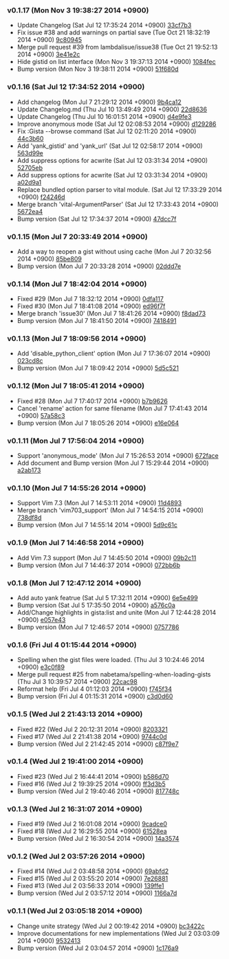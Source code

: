 ### v0.1.17 (Mon Nov 3 19:38:27 2014 +0900)

- Update Changelog (Sat Jul 12 17:35:24 2014 +0900) [33cf7b3](https://github.com/lambdalisue/vim-gista/commit/33cf7b3d83ffc7bc3779a29fd36d0abafe541582)
- Fix issue #38 and add warnings on partial save (Tue Oct 21 18:32:19 2014 +0900) [9c80945](https://github.com/lambdalisue/vim-gista/commit/9c8094539e3aab38333bb0b405c579d24fa7ea86)
- Merge pull request #39 from lambdalisue/issue38 (Tue Oct 21 19:52:13 2014 +0900) [3e41e2c](https://github.com/lambdalisue/vim-gista/commit/3e41e2ca9d34a502421f5c7bf61e2f8b21487962)
- Hide gistid on list interface (Mon Nov 3 19:37:13 2014 +0900) [1084fec](https://github.com/lambdalisue/vim-gista/commit/1084fec0a64c0be804ae5f74f20e7f564b5f505d)
- Bump version (Mon Nov 3 19:38:11 2014 +0900) [51f680d](https://github.com/lambdalisue/vim-gista/commit/51f680d9e0d6db370e508c21440d93ec6101deb9)

### v0.1.16 (Sat Jul 12 17:34:52 2014 +0900)

- Add changelog (Mon Jul 7 21:29:12 2014 +0900) [9b4ca12](https://github.com/lambdalisue/vim-gista/commit/9b4ca121c90bfe7f7db9f3794d44d58584f977d9)
- Update Changelog.md (Thu Jul 10 13:49:49 2014 +0900) [22d8636](https://github.com/lambdalisue/vim-gista/commit/22d8636b636d8f7a24cd6acaf5a0000a221692ba)
- Update Changelog (Thu Jul 10 16:01:51 2014 +0900) [d4e9fe3](https://github.com/lambdalisue/vim-gista/commit/d4e9fe3b293eab7727ca48e570089bc5acb93fdf)
- Improve anonymous mode (Sat Jul 12 02:08:53 2014 +0900) [d129286](https://github.com/lambdalisue/vim-gista/commit/d12928603b531b02e4628c77ee9350b31f37e949)
- Fix :Gista --browse command (Sat Jul 12 02:11:20 2014 +0900) [44c3b60](https://github.com/lambdalisue/vim-gista/commit/44c3b6001d2bf39676397e0744b4100dc2e0f6ac)
- Add 'yank_gistid' and 'yank_url' (Sat Jul 12 02:58:17 2014 +0900) [563d99e](https://github.com/lambdalisue/vim-gista/commit/563d99ee6d05b063530af792946228e442964c88)
- Add suppress options for acwrite (Sat Jul 12 03:31:34 2014 +0900) [52705eb](https://github.com/lambdalisue/vim-gista/commit/52705eb9291925bd252363808d32afc3403aab0f)
- Add suppress options for acwrite (Sat Jul 12 03:31:34 2014 +0900) [a02d9a1](https://github.com/lambdalisue/vim-gista/commit/a02d9a1e9b02d680fed1d3c1aeee8867437fda7b)
- Replace bundled option parser to vital module. (Sat Jul 12 17:33:29 2014 +0900) [f24246d](https://github.com/lambdalisue/vim-gista/commit/f24246d1632ee2818f10d4834d7b3a1d6cc53839)
- Merge branch 'vital-ArgumentParser' (Sat Jul 12 17:33:43 2014 +0900) [5672ea4](https://github.com/lambdalisue/vim-gista/commit/5672ea482782b0a80ab38003cbc6c5ce08d0b385)
- Bump version (Sat Jul 12 17:34:37 2014 +0900) [47dcc7f](https://github.com/lambdalisue/vim-gista/commit/47dcc7feb49bbfa40877f136d38d03e3f0f7271c)

### v0.1.15 (Mon Jul 7 20:33:49 2014 +0900)

- Add a way to reopen a gist without using cache (Mon Jul 7 20:32:56 2014 +0900) [85be809](https://github.com/lambdalisue/vim-gista/commit/85be809bbd954dae4ba99ad607ad045d1d1e527a)
- Bump version (Mon Jul 7 20:33:28 2014 +0900) [02ddd7e](https://github.com/lambdalisue/vim-gista/commit/02ddd7e12e913bf7b3dec8546547805fe8a4525c)

### v0.1.14 (Mon Jul 7 18:42:04 2014 +0900)

- Fixed #29 (Mon Jul 7 18:32:12 2014 +0900) [0dfa117](https://github.com/lambdalisue/vim-gista/commit/0dfa11777ea235df695bb7e1674eec296f5cb8be)
- Fixed #30 (Mon Jul 7 18:41:08 2014 +0900) [ed96f7f](https://github.com/lambdalisue/vim-gista/commit/ed96f7faa0e1079a78c8bb60f74111d1e547d2f2)
- Merge branch 'issue30' (Mon Jul 7 18:41:26 2014 +0900) [f8dad73](https://github.com/lambdalisue/vim-gista/commit/f8dad7386e11d0f440cf0bdf75ea77f538ee6773)
- Bump version (Mon Jul 7 18:41:50 2014 +0900) [7418491](https://github.com/lambdalisue/vim-gista/commit/741849115d0d51c3e476b30f7d2e694bf7e82ebc)

### v0.1.13 (Mon Jul 7 18:09:56 2014 +0900)

- Add 'disable_python_client' option (Mon Jul 7 17:36:07 2014 +0900) [023cd8c](https://github.com/lambdalisue/vim-gista/commit/023cd8c3a8687197e44239d7d280fd651ca38877)
- Bump version (Mon Jul 7 18:09:42 2014 +0900) [5d5c521](https://github.com/lambdalisue/vim-gista/commit/5d5c521a77d5708b0d172305559369b798d31084)

### v0.1.12 (Mon Jul 7 18:05:41 2014 +0900)

- Fixed #28 (Mon Jul 7 17:40:17 2014 +0900) [b7b9626](https://github.com/lambdalisue/vim-gista/commit/b7b9626ac0e35e7945e42ddf2c56770153fabf22)
- Cancel 'rename' action for same filename (Mon Jul 7 17:41:43 2014 +0900) [57a58c3](https://github.com/lambdalisue/vim-gista/commit/57a58c3c6cb98ee8644c410a95bf54055e2cbe45)
- Bump version (Mon Jul 7 18:05:26 2014 +0900) [e16e064](https://github.com/lambdalisue/vim-gista/commit/e16e064995b33d57b81d75e8fe03c90f1bf7dcd6)

### v0.1.11 (Mon Jul 7 17:56:04 2014 +0900)

- Support 'anonymous_mode' (Mon Jul 7 15:26:53 2014 +0900) [672face](https://github.com/lambdalisue/vim-gista/commit/672face77da9ead85c7c574f1d05f57614800793)
- Add document and Bump version (Mon Jul 7 15:29:44 2014 +0900) [a2ab173](https://github.com/lambdalisue/vim-gista/commit/a2ab173d9070d2268e02981c918cedfc2ac90188)

### v0.1.10 (Mon Jul 7 14:55:26 2014 +0900)

- Support Vim 7.3 (Mon Jul 7 14:53:11 2014 +0900) [11d4893](https://github.com/lambdalisue/vim-gista/commit/11d489319e52398509b7289edc6c984bd9c813b7)
- Merge branch 'vim703_support' (Mon Jul 7 14:54:15 2014 +0900) [738df8d](https://github.com/lambdalisue/vim-gista/commit/738df8dd1aff2f2c601c2bc94e64b9cc122bf77b)
- Bump version (Mon Jul 7 14:55:14 2014 +0900) [5d9c61c](https://github.com/lambdalisue/vim-gista/commit/5d9c61c0b25c5c41526020d94480978dde62c648)

### v0.1.9 (Mon Jul 7 14:46:58 2014 +0900)

- Add Vim 7.3 support (Mon Jul 7 14:45:50 2014 +0900) [09b2c11](https://github.com/lambdalisue/vim-gista/commit/09b2c11c7c9e0f595ebc4819989fabcfa1bc29db)
- Bump version (Mon Jul 7 14:46:37 2014 +0900) [072bb6b](https://github.com/lambdalisue/vim-gista/commit/072bb6bf030568f60175133416ad2ea676920f70)

### v0.1.8 (Mon Jul 7 12:47:12 2014 +0900)

- Add auto yank featrue (Sat Jul 5 17:32:11 2014 +0900) [6e5e499](https://github.com/lambdalisue/vim-gista/commit/6e5e499bed20e2d1068f9dd06fa87c79afb559fd)
- Bump version (Sat Jul 5 17:35:50 2014 +0900) [a576c0a](https://github.com/lambdalisue/vim-gista/commit/a576c0a7e2600b6cdf8ec7afa3d65bb7e5162cc7)
- Add/Change highlights in gista:list and unite (Mon Jul 7 12:44:28 2014 +0900) [e057e43](https://github.com/lambdalisue/vim-gista/commit/e057e438effa93f56208251d967dc9359de76b5d)
- Bump version (Mon Jul 7 12:46:57 2014 +0900) [0757786](https://github.com/lambdalisue/vim-gista/commit/075778614d3327e66e6bc55bee0ce39998eaa42f)

### v0.1.6 (Fri Jul 4 01:15:44 2014 +0900)

- Spelling when the gist files were loaded. (Thu Jul 3 10:24:46 2014 +0900) [e3c0f89](https://github.com/lambdalisue/vim-gista/commit/e3c0f89d8f56f5f8f57676c5779a2c33815979cf)
- Merge pull request #25 from nabetama/spelling-when-loading-gists (Thu Jul 3 10:39:57 2014 +0900) [22cac98](https://github.com/lambdalisue/vim-gista/commit/22cac98fe52b87d41add4af931a6635dcfec2ea9)
- Reformat help (Fri Jul 4 01:12:03 2014 +0900) [f745f34](https://github.com/lambdalisue/vim-gista/commit/f745f340664c8acf9ade6d861dfe9767aaee8993)
- Bump version (Fri Jul 4 01:15:31 2014 +0900) [c3d0d60](https://github.com/lambdalisue/vim-gista/commit/c3d0d60fa87d92bc6f93826c169401166552df12)

### v0.1.5 (Wed Jul 2 21:43:13 2014 +0900)

- Fixed #22 (Wed Jul 2 20:12:31 2014 +0900) [8203321](https://github.com/lambdalisue/vim-gista/commit/8203321181d681cbb8bfd619b9d9f1d96ce87305)
- Fixed #17 (Wed Jul 2 21:41:38 2014 +0900) [9744c0d](https://github.com/lambdalisue/vim-gista/commit/9744c0db6be3a21f652eb399779c7000de8b684b)
- Bump version (Wed Jul 2 21:42:45 2014 +0900) [c87f9e7](https://github.com/lambdalisue/vim-gista/commit/c87f9e73e158100514fa5a764a75c0f5dce1e9b5)

### v0.1.4 (Wed Jul 2 19:41:00 2014 +0900)

- Fixed #23 (Wed Jul 2 16:44:41 2014 +0900) [b586d70](https://github.com/lambdalisue/vim-gista/commit/b586d705a877f95f6d3f6414ef29d706d4736aba)
- Fixed #16 (Wed Jul 2 19:39:25 2014 +0900) [ff3d3b5](https://github.com/lambdalisue/vim-gista/commit/ff3d3b5fd5f9654b033456a5d3711fd14363de50)
- Bump version (Wed Jul 2 19:40:46 2014 +0900) [817748c](https://github.com/lambdalisue/vim-gista/commit/817748c49174569e529df393bf3f18641ac6a9d9)

### v0.1.3 (Wed Jul 2 16:31:07 2014 +0900)

- Fixed #19 (Wed Jul 2 16:01:08 2014 +0900) [9cadce0](https://github.com/lambdalisue/vim-gista/commit/9cadce03bc884ca9e65d355c5a705b1299addac3)
- Fixed #18 (Wed Jul 2 16:29:55 2014 +0900) [61528ea](https://github.com/lambdalisue/vim-gista/commit/61528eac1b5be3795c12fbb3f8b8d8ca3a0e1665)
- Bump version (Wed Jul 2 16:30:54 2014 +0900) [14a3574](https://github.com/lambdalisue/vim-gista/commit/14a357413bafe3ebf58873b24f3cccedc8e53f9a)

### v0.1.2 (Wed Jul 2 03:57:26 2014 +0900)

- Fixed #14 (Wed Jul 2 03:48:58 2014 +0900) [69abfd2](https://github.com/lambdalisue/vim-gista/commit/69abfd264b0a85c4c54cd04d2a99e943248a8513)
- Fixed #15 (Wed Jul 2 03:55:20 2014 +0900) [7e26881](https://github.com/lambdalisue/vim-gista/commit/7e26881f8071973924fbf762db86faf81f3fc697)
- Fixed #13 (Wed Jul 2 03:56:33 2014 +0900) [139ffe1](https://github.com/lambdalisue/vim-gista/commit/139ffe1b97ba96f415125c7c887b67d723dfc225)
- Bump version (Wed Jul 2 03:57:12 2014 +0900) [1166a7d](https://github.com/lambdalisue/vim-gista/commit/1166a7d9a619549c4f3aa0f30419cc2c001102f1)

### v0.1.1 (Wed Jul 2 03:05:18 2014 +0900)

- Change unite strategy (Wed Jul 2 00:19:42 2014 +0900) [bc3422c](https://github.com/lambdalisue/vim-gista/commit/bc3422c8908cd1d75ce5a324241db296ae5a1458)
- Improve documentations for new implementations (Wed Jul 2 03:03:09 2014 +0900) [9532413](https://github.com/lambdalisue/vim-gista/commit/95324138acd6182af7a3e9f8c371ff9a5dd8372c)
- Bump version (Wed Jul 2 03:04:57 2014 +0900) [1c176a9](https://github.com/lambdalisue/vim-gista/commit/1c176a9bbc02519f14aa85f44182e913996822e6)

